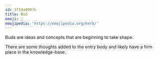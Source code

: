 ```yaml
---
id: 2f14a0997e
title: Bud
emoji: 🌿
emojipedia: 'https://emojipedia.org/herb/'
---
```


Buds are ideas and concepts that are beginning to take shape. 

There are some thoughts added to the entry body and likely have a firm place in the knowledge-base.
